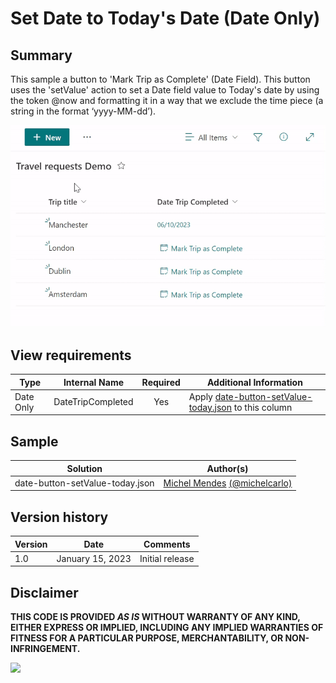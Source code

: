 # Set Date to Today's Date (Date Only)

## Summary
This sample a button to 'Mark Trip as Complete' (Date Field). 
This button uses the 'setValue' action to set a Date field value to Today's date by using the token @now and formatting it in a way that we exclude the time piece (a string in the format ‘yyyy-MM-dd’).

![screenshot of the sample](./assets/screenshot.gif)


## View requirements

|Type|Internal Name|Required|Additional Information
|---|---|:---:|---|
|Date Only|DateTripCompleted|Yes| Apply [date-button-setValue-today.json](./date-button-setValue-today.json) to this column



## Sample

Solution|Author(s)
--------|---------
date-button-setValue-today.json | [Michel Mendes](https://github.com/michelcarlo) [(@michelcarlo)](https://twitter.com/michelcarlo)

## Version history

Version |Date          |Comments
--------|--------------|--------------------------------
1.0     |January 15, 2023 |Initial release

## Disclaimer
**THIS CODE IS PROVIDED *AS IS* WITHOUT WARRANTY OF ANY KIND, EITHER EXPRESS OR IMPLIED, INCLUDING ANY IMPLIED WARRANTIES OF FITNESS FOR A PARTICULAR PURPOSE, MERCHANTABILITY, OR NON-INFRINGEMENT.**

<img src="https://pnptelemetry.azurewebsites.net/list-formatting/column-samples/date-button-setValue-today" />
